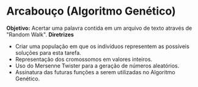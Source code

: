 # Arcabouço (Algoritmo Genético)

**Objetivo:** Acertar uma palavra contida em um arquivo de texto através de "Random Walk".
**Diretrizes**
* Criar uma população em que os indivíduos representem as possíveis soluções para esta tarefa.
* Representação dos cromossomos em valores inteiros.
* Uso do Mersenne Twister para a geração de números aleatórios.
* Assinatura das futuras funções a serem utilizadas no Algoritmo Genético.